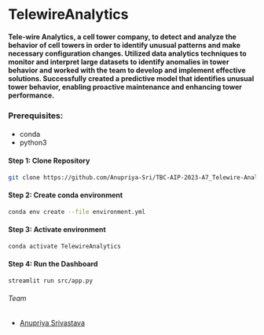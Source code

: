 # TelewireAnalytics #

#### Tele-wire Analytics, a cell tower company, to detect and analyze the behavior of cell towers in order to identify unusual patterns and make necessary configuration changes. Utilized data analytics techniques to monitor and interpret large datasets to identify anomalies in tower behavior and worked with the team to develop and implement effective solutions. Successfully created a predictive model that identifies unusual tower behavior, enabling proactive maintenance and enhancing tower performance.  ####


### Prerequisites: ###
####
- conda
- python3
####
#### Step 1: Clone Repository ####
```sh
git clone https://github.com/Anupriya-Sri/TBC-AIP-2023-A7_Telewire-Analytics.git
```

#### Step 2: Create conda environment ####
```sh
conda env create --file environment.yml
```

#### Step 3: Activate environment ####
```sh
conda activate TelewireAnalytics
```

#### Step 4: Run the Dashboard ####
```sh
streamlit run src/app.py
```

###### Team
* [Anupriya Srivastava](https://github.com/Anupriya-Sri)